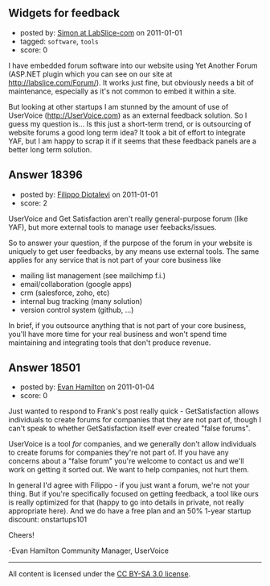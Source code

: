 ## Widgets for feedback

- posted by: [Simon at LabSlice-com](https://stackexchange.com/users/-1/6286-simon-at-labslice-com) on 2011-01-01
- tagged: `software`, `tools`
- score: 0

I have embedded forum software into our website using Yet Another Forum (ASP.NET plugin which you can see on our site at http://labslice.com/Forum/). It works just fine, but obviously needs a bit of maintenance, especially as it's not common to embed it within a site.

But looking at other startups I am stunned by the amount of use of UserVoice (http://UserVoice.com) as an external feedback solution. So I guess my question is... Is this just a short-term trend, or is outsourcing of website forums a good long term idea? It took a bit of effort to integrate YAF, but I am happy to scrap it if it seems that these feedback panels are a better long term solution.


## Answer 18396

- posted by: [Filippo Diotalevi](https://stackexchange.com/users/-1/4482-filippo-diotalevi) on 2011-01-01
- score: 2

UserVoice and Get Satisfaction aren't really general-purpose forum (like YAF), but more external tools to manage user feebacks/issues.

So to answer your question, if the purpose of the forum in your website is uniquely to get user feedbacks, by any means use external tools. The same applies for any service that is not part of your core business like

 - mailing list management (see mailchimp f.i.)
 - email/collaboration (google apps)
 - crm (salesforce, zoho, etc)
 - internal bug tracking (many solution)
 - version control system (github, ...)

In brief, if you outsource anything that is not part of your core business, you'll have more time for your real business and won't spend time maintaining and integrating tools that don't produce revenue.



## Answer 18501

- posted by: [Evan Hamilton](https://stackexchange.com/users/-1/14896-evan-hamilton) on 2011-01-04
- score: 0

Just wanted to respond to Frank's post really quick - GetSatisfaction allows individuals to create forums for companies that they are not part of, though I can't speak to whether GetSatisfaction itself ever created "false forums".

UserVoice is a tool *for* companies, and we generally don't allow individuals to create forums for companies they're not part of. If you have any concerns about a "false forum" you're welcome to contact us and we'll work on getting it sorted out. We want to help companies, not hurt them.

In general I'd agree with Filippo - if you just want a forum, we're not your thing. But if you're specifically focused on getting feedback, a tool like ours is really optimized for that (happy to go into details in private, not really appropriate here). And we do have a free plan and an 50% 1-year startup discount: onstartups101

Cheers!

-Evan Hamilton
Community Manager, UserVoice



---

All content is licensed under the [CC BY-SA 3.0 license](https://creativecommons.org/licenses/by-sa/3.0/).
